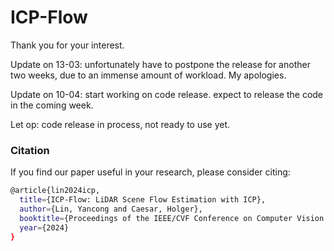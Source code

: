 # ICP-Flow
Thank you for your interest. 

Update on 13-03: unfortunately have to postpone the release for another two weeks, due to an immense amount of workload. My apologies.

Update on 10-04: start working on code release. expect to release the code in the coming week.

Let op: code release in process, not ready to use yet.

### Citation
If you find our paper useful in your research, please consider citing:
```bash
@article{lin2024icp,
  title={ICP-Flow: LiDAR Scene Flow Estimation with ICP},
  author={Lin, Yancong and Caesar, Holger},
  booktitle={Proceedings of the IEEE/CVF Conference on Computer Vision and Pattern Recognition (CVPR)},
  year={2024}
}
```
